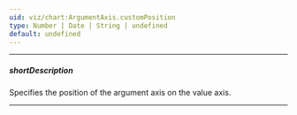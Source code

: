 ```yaml
---
uid: viz/chart:ArgumentAxis.customPosition
type: Number | Date | String | undefined
default: undefined
---
```

---
##### shortDescription
Specifies the position of the argument axis on the value axis.

---
